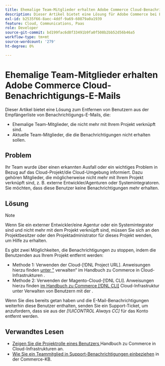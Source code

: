 ```yaml
---
title: Ehemalige Team-Mitglieder erhalten Adobe Commerce Cloud-Benachrichtigungs-E-Mails
description: Dieser Artikel bietet eine Lösung für Adobe Commerce bei E-Mails zu Cloud-Infrastrukturbenachrichtigungen, die an ehemalige Team-Mitglieder gesendet werden.
exl-id: b2535f66-8aec-4ddf-9a69-60879a0a1939
feature: Cloud, Communications, Paas
role: Developer
source-git-commit: bd199fac6d8f33491b9fa0f508b2bb52d56b46a5
workflow-type: tm+mt
source-wordcount: '279'
ht-degree: 0%

---
```


# Ehemalige Team-Mitglieder erhalten Adobe Commerce Cloud-Benachrichtigungs-E-Mails

Dieser Artikel bietet eine Lösung zum Entfernen von Benutzern aus der Empfängerliste von Benachrichtigungs-E-Mails, die:

* Ehemalige Team-Mitglieder, die nicht mehr mit Ihrem Projekt verknüpft sind.
* Aktuelle Team-Mitglieder, die die Benachrichtigungen nicht erhalten sollen.

## Problem

Ihr Team wurde über einen erkannten Ausfall oder ein wichtiges Problem in Bezug auf das Cloud-Projekt/die Cloud-Umgebung informiert. Dazu gehören Mitglieder, die möglicherweise nicht mehr mit Ihrem Projekt verknüpft sind, z. B. externe Entwickler/Agenturen oder Systemintegratoren. Sie möchten, dass diese Benutzer keine Benachrichtigungen mehr erhalten.

## Lösung

>[!NOTE]
>
>Wenn Sie ein externer Entwickler/eine Agentur oder ein Systemintegrator sind und nicht mehr mit dem Projekt verknüpft sind, müssen Sie sich an den Projektbesitzer oder den Projektadministrator für dieses Projekt wenden, um Hilfe zu erhalten.

Es gibt zwei Möglichkeiten, die Benachrichtigungen zu stoppen, indem die Benutzenden aus Ihrem Projekt entfernt werden:

* Methode 1: Verwenden der Cloud-[!DNL Project URL]. Anweisungen hierzu finden [ unter &quot;](https://experienceleague.adobe.com/docs/commerce-cloud-service/user-guide/project/user-access.html?lang=de) verwalten“ im Handbuch zu Commerce in Cloud-Infrastrukturen .
* Methode 2: Verwenden der Magento-Cloud-[!DNL CLI]. Anweisungen hierzu finden [ im Handbuch zu Commerce  [!DNL CLI]](https://experienceleague.adobe.com/docs/commerce-cloud-service/user-guide/project/user-access.html?lang=de#manage-users-with-the-cli) Cloud-Infrastruktur unter Verwalten von Benutzern mit der .

Wenn Sie dies bereits getan haben und die E-Mail-Benachrichtigungen weiterhin diese Benutzer enthalten, senden Sie ein Support-Ticket, um anzufordern, dass sie aus der *[!UICONTROL Always CC]* für das Konto entfernt werden.

## Verwandtes Lesen

* [Zeigen Sie die Projektrolle eines Benutzers ](https://experienceleague.adobe.com/docs/commerce-cloud-service/user-guide/project/user-access.html?lang=de#view-a-user&?lang=de#39;s-project-role) Handbuch zu Commerce in Cloud-Infrastrukturen an.
* [Wie Sie ein Teammitglied in Support-Benachrichtigungen einbeziehen](https://experienceleague.adobe.com/docs/commerce-knowledge-base/kb/how-to/how-to-include-a-team-member-in-support-notifications.html?lang=de) in der Commerce-KB.
